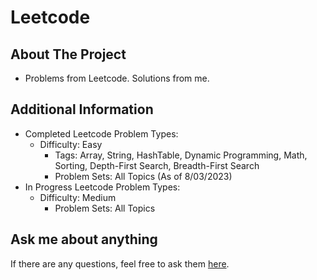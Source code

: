 # Leetcode

## About The Project
- Problems from Leetcode. Solutions from me.
## Additional Information
- Completed Leetcode Problem Types:
  - Difficulty: Easy
    - Tags: Array, String, HashTable, Dynamic Programming, Math, Sorting, Depth-First Search, Breadth-First Search
    - Problem Sets: All Topics (As of 8/03/2023)
- In Progress Leetcode Problem Types:
  - Difficulty: Medium
    - Problem Sets: All Topics
  
## Ask me about anything
If there are any questions, feel free to ask them [here](https://github.com/ChibiKev/Leetcode/issues).
